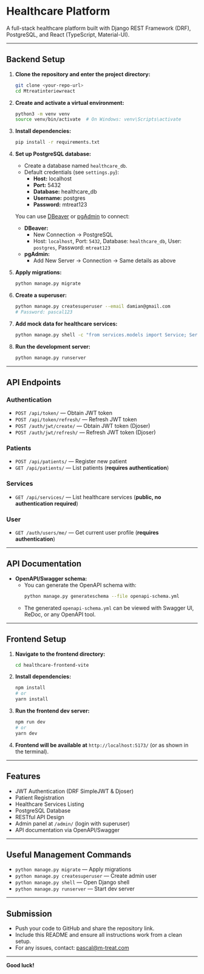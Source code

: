 # Healthcare Platform

A full-stack healthcare platform built with Django REST Framework (DRF), PostgreSQL, and React (TypeScript, Material-UI).

---

## Backend Setup

1. **Clone the repository and enter the project directory:**
   ```bash
   git clone <your-repo-url>
   cd Mtreatinteriewreact
   ```

2. **Create and activate a virtual environment:**
   ```bash
   python3 -m venv venv
   source venv/bin/activate  # On Windows: venv\Scripts\activate
   ```

3. **Install dependencies:**
   ```bash
   pip install -r requirements.txt
   ```

4. **Set up PostgreSQL database:**
   - Create a database named `healthcare_db`.
   - Default credentials (see `settings.py`):
     - **Host:** localhost
     - **Port:** 5432
     - **Database:** healthcare_db
     - **Username:** postgres
     - **Password:** mtreat123

   You can use [DBeaver](https://dbeaver.io/) or [pgAdmin](https://www.pgadmin.org/) to connect:
   - **DBeaver:**
     - New Connection → PostgreSQL
     - Host: `localhost`, Port: `5432`, Database: `healthcare_db`, User: `postgres`, Password: `mtreat123`
   - **pgAdmin:**
     - Add New Server → Connection → Same details as above

5. **Apply migrations:**
   ```bash
   python manage.py migrate
   ```

6. **Create a superuser:**
   ```bash
   python manage.py createsuperuser --email damian@gmail.com
   # Password: pascal123
   ```

7. **Add mock data for healthcare services:**
   ```bash
   python manage.py shell -c "from services.models import Service; Service.objects.bulk_create([Service(name='General Consultation', description='Consult with a general physician.'), Service(name='Pediatrics', description='Child health and wellness services.'), Service(name='Dental Care', description='Comprehensive dental checkups and treatments.')])"
   ```

8. **Run the development server:**
   ```bash
   python manage.py runserver
   ```

---

## API Endpoints

### Authentication
- `POST /api/token/` — Obtain JWT token
- `POST /api/token/refresh/` — Refresh JWT token
- `POST /auth/jwt/create/` — Obtain JWT token (Djoser)
- `POST /auth/jwt/refresh/` — Refresh JWT token (Djoser)

### Patients
- `POST /api/patients/` — Register new patient
- `GET /api/patients/` — List patients (**requires authentication**)

### Services
- `GET /api/services/` — List healthcare services (**public, no authentication required**)

### User
- `GET /auth/users/me/` — Get current user profile (**requires authentication**)

---

## API Documentation

- **OpenAPI/Swagger schema:**
  - You can generate the OpenAPI schema with:
    ```bash
    python manage.py generateschema --file openapi-schema.yml
    ```
  - The generated `openapi-schema.yml` can be viewed with Swagger UI, ReDoc, or any OpenAPI tool.

---

## Frontend Setup

1. **Navigate to the frontend directory:**
   ```bash
   cd healthcare-frontend-vite
   ```
2. **Install dependencies:**
   ```bash
   npm install
   # or
   yarn install
   ```
3. **Run the frontend dev server:**
   ```bash
   npm run dev
   # or
   yarn dev
   ```
4. **Frontend will be available at** `http://localhost:5173/` (or as shown in the terminal).

---

## Features
- JWT Authentication (DRF SimpleJWT & Djoser)
- Patient Registration
- Healthcare Services Listing
- PostgreSQL Database
- RESTful API Design
- Admin panel at `/admin/` (login with superuser)
- API documentation via OpenAPI/Swagger

---

## Useful Management Commands
- `python manage.py migrate` — Apply migrations
- `python manage.py createsuperuser` — Create admin user
- `python manage.py shell` — Open Django shell
- `python manage.py runserver` — Start dev server

---

## Submission
- Push your code to GitHub and share the repository link.
- Include this README and ensure all instructions work from a clean setup.
- For any issues, contact: pascal@m-treat.com

---

**Good luck!** 